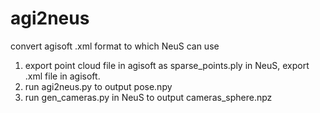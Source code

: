 # agi2neus
convert agisoft .xml format to which NeuS can use

1. export point cloud file in agisoft as sparse_points.ply in NeuS, export .xml file in agisoft.
2. run agi2neus.py to output pose.npy
3. run gen_cameras.py in NeuS to output cameras_sphere.npz
